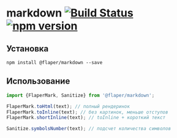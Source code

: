 # markdown  [![Build Status](https://travis-ci.org/flaper/markdown.svg?branch=master)](https://travis-ci.org/flaper/markdown) [![npm version](https://badge.fury.io/js/%40flaper%2Fmarkdown.svg)](https://badge.fury.io/js/%40flaper%2Fmarkdown)
## Установка
`npm install @flaper/markdown --save`

## Использование

```js
import {FlaperMark, Sanitize} from '@flaper/markdown';

FlaperMark.toHtml(text); // полный рендеринок
FlaperMark.toInline(text); // без картинок, меньше отступов
FlaperMark.shortInline(text); // toInline + короткий текст

Sanitize.symbolsNumber(text); // подсчет количества символов
```
